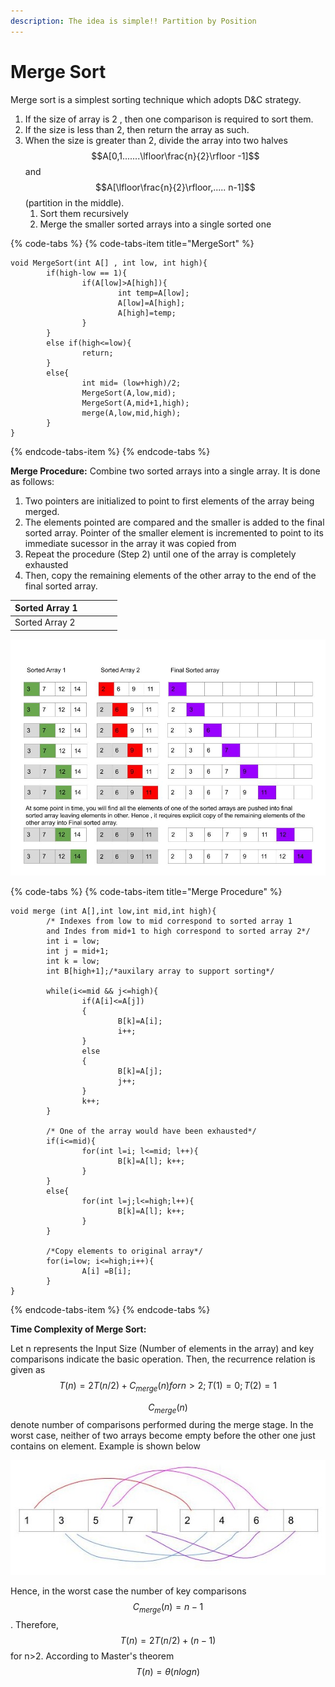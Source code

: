 ```yaml
---
description: The idea is simple!! Partition by Position
---
```


# Merge Sort

Merge sort is a simplest sorting technique which adopts D&C strategy. 

1. If the size of array is 2 , then one comparison is required to sort them. 
2. If the size is less than 2, then return the array as such. 
3. When the size is greater than 2, divide the array into two halves $$A[0,1.......\lfloor\frac{n}{2}\rfloor -1]$$  and $$A[\lfloor\frac{n}{2}\rfloor,..... n-1]$$ \(partition in the middle\). 
   1. Sort them recursively
   2. Merge the smaller sorted arrays into a single sorted one

{% code-tabs %}
{% code-tabs-item title="MergeSort" %}
```text
void MergeSort(int A[] , int low, int high){
        if(high-low == 1){
                if(A[low]>A[high]){
                        int temp=A[low];
                        A[low]=A[high];
                        A[high]=temp;
                }
        }
        else if(high<=low){
                return;
        }
        else{
                int mid= (low+high)/2;
                MergeSort(A,low,mid);   
                MergeSort(A,mid+1,high);
                merge(A,low,mid,high);
        }
}

```
{% endcode-tabs-item %}
{% endcode-tabs %}

**Merge Procedure:** Combine two sorted arrays into a single array. It is done as follows:

1. Two pointers are initialized to point to first elements of the array being merged.
2. The elements pointed are compared and the smaller is added to the final sorted array. Pointer of the smaller element is incremented to point to its immediate sucessor in the array it was copied from
3. Repeat the procedure \(Step 2\)  until one of the array is completely exhausted
4. Then, copy  the remaining elements of the other array to the end of the final sorted array.

| Sorted Array 1 |  |  |  |  |
| :--- | :--- | :--- | :--- | :--- |
| Sorted Array 2 |  |  |  |  |

![Merge Procedure](../.gitbook/assets/merge-sort.jpg)

{% code-tabs %}
{% code-tabs-item title="Merge Procedure" %}
```text
void merge (int A[],int low,int mid,int high){
        /* Indexes from low to mid correspond to sorted array 1
        and Indes from mid+1 to high correspond to sorted array 2*/
        int i = low;
        int j = mid+1;
        int k = low;
        int B[high+1];/*auxilary array to support sorting*/

        while(i<=mid && j<=high){
                if(A[i]<=A[j])
                {
                        B[k]=A[i];
                        i++;
                }
                else
                {
                        B[k]=A[j];
                        j++;
                }
                k++;
        }

        /* One of the array would have been exhausted*/
        if(i<=mid){
                for(int l=i; l<=mid; l++){
                        B[k]=A[l]; k++;
                }
        }
        else{
                for(int l=j;l<=high;l++){
                        B[k]=A[l]; k++;
                }
        }

        /*Copy elements to original array*/
        for(i=low; i<=high;i++){
                A[i] =B[i];
        }
}

```
{% endcode-tabs-item %}
{% endcode-tabs %}

**Time Complexity of Merge Sort:**

Let n represents the Input Size \(Number of elements in the array\) and key comparisons indicate the basic operation. Then, the recurrence relation is given as $$T(n) = 2 T(n/2) + C_{merge}(n) for n>2 ; T(1) = 0; T(2) = 1 $$ 

$$C_{merge}(n) $$ denote number of comparisons performed during the merge stage. In the worst case, neither of two arrays become empty before the other one just contains on element. Example is shown below

![Worst Case Scenario for Merge Operation](../.gitbook/assets/worst_mergesort.jpg)

Hence, in the worst case the number of key comparisons $$C_{merge}(n) = n-1$$. Therefore,  $$T(n)= 2T(n/2) + (n-1)  $$ for n&gt;2. According to Master's theorem $$T(n) = \theta(nlogn)$$ 

